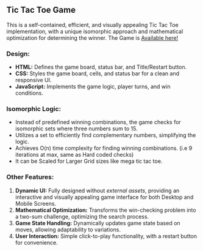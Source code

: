 ## Tic Tac Toe Game

 This is a self-contained, efficient, and visually appealing Tic Tac Toe implementation, with a unique isomorphic approach and mathematical optimization for determining the winner. The Game is [Available here!](https://nasheethahmeda.github.io/Tic-Tac-Toe-Game)

### Design:
- **HTML:** Defines the game board, status bar, and Title/Restart button.
- **CSS:** Styles the game board, cells, and status bar for a clean and responsive UI.
- **JavaScript:** Implements the game logic, player turns, and win conditions.

### Isomorphic Logic:
- Instead of predefined winning combinations, the game checks for isomorphic sets where three numbers sum to 15.
- Utilizes a set to efficiently find complementary numbers, simplifying the logic.
- Achieves O(n) time complexity for finding winning combinations. (i.e 9 iterations at max, same as Hard coded checks)
- It can be Scaled for Larger Grid sizes like mega tic tac toe.

### Other Features:
1. **Dynamic UI:** Fully designed without *external assets*, providing an interactive and visually appealing game interface for both Desktop and Mobile Screens.
2. **Mathematical Optimization:** Transforms the win-checking problem into a two-sum challenge, optimizing the search process.
3. **Game State Handling:** Dynamically updates game state based on moves, allowing adaptability to variations.
4. **User Interaction:** Simple click-to-play functionality, with a restart button for convenience.
